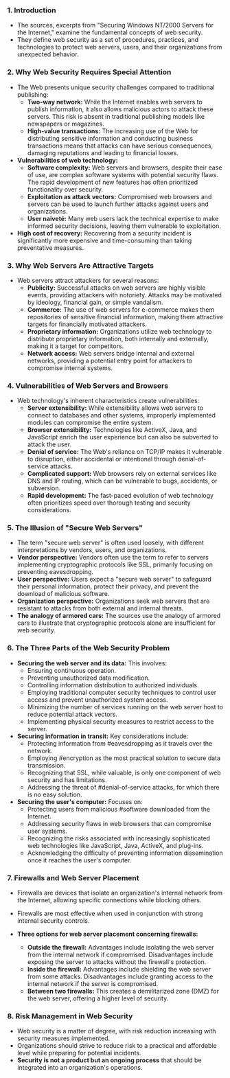 
### 1. Introduction

- The sources, excerpts from "Securing Windows NT/2000 Servers for the Internet," examine the fundamental concepts of web security.
- They define web security as a set of procedures, practices, and technologies to protect web servers, users, and their organizations from unexpected behavior.

### 2. Why Web Security Requires Special Attention

- The Web presents unique security challenges compared to traditional publishing:
    - **Two-way network:** While the Internet enables web servers to publish information, it also allows malicious actors to attack these servers. This risk is absent in traditional publishing models like newspapers or magazines.
    - **High-value transactions:** The increasing use of the Web for distributing sensitive information and conducting business transactions means that attacks can have serious consequences, damaging reputations and leading to financial losses.
- **Vulnerabilities of web technology:**
    - **Software complexity:** Web servers and browsers, despite their ease of use, are complex software systems with potential security flaws. The rapid development of new features has often prioritized functionality over security.
    - **Exploitation as attack vectors:** Compromised web browsers and servers can be used to launch further attacks against users and organizations.
    - **User naiveté:** Many web users lack the technical expertise to make informed security decisions, leaving them vulnerable to exploitation.
- **High cost of recovery:** Recovering from a security incident is significantly more expensive and time-consuming than taking preventative measures.

### 3. Why Web Servers Are Attractive Targets

- Web servers attract attackers for several reasons:
    - **Publicity:** Successful attacks on web servers are highly visible events, providing attackers with notoriety. Attacks may be motivated by ideology, financial gain, or simple vandalism.
    - **Commerce:** The use of web servers for e-commerce makes them repositories of sensitive financial information, making them attractive targets for financially motivated attackers.
    - **Proprietary information:** Organizations utilize web technology to distribute proprietary information, both internally and externally, making it a target for competitors.
    - **Network access:** Web servers bridge internal and external networks, providing a potential entry point for attackers to compromise internal systems.

### 4. Vulnerabilities of Web Servers and Browsers

- Web technology's inherent characteristics create vulnerabilities:
    - **Server extensibility:** While extensibility allows web servers to connect to databases and other systems, improperly implemented modules can compromise the entire system.
    - **Browser extensibility:** Technologies like ActiveX, Java, and JavaScript enrich the user experience but can also be subverted to attack the user.
    - **Denial of service:** The Web's reliance on TCP/IP makes it vulnerable to disruption, either accidental or intentional through denial-of-service attacks.
    - **Complicated support:** Web browsers rely on external services like DNS and IP routing, which can be vulnerable to bugs, accidents, or subversion.
    - **Rapid development:** The fast-paced evolution of web technology often prioritizes speed over thorough testing and security considerations.

### 5. The Illusion of "Secure Web Servers"

- The term "secure web server" is often used loosely, with different interpretations by vendors, users, and organizations.
- **Vendor perspective:** Vendors often use the term to refer to servers implementing cryptographic protocols like SSL, primarily focusing on preventing eavesdropping.
- **User perspective:** Users expect a "secure web server" to safeguard their personal information, protect their privacy, and prevent the download of malicious software.
- **Organization perspective:** Organizations seek web servers that are resistant to attacks from both external and internal threats.
- **The analogy of armored cars:** The sources use the analogy of armored cars to illustrate that cryptographic protocols alone are insufficient for web security.

### 6. The Three Parts of the Web Security Problem

- **Securing the web server and its data:** This involves:
    - Ensuring continuous operation.
    - Preventing unauthorized data modification.
    - Controlling information distribution to authorized individuals.
    - Employing traditional computer security techniques to control user access and prevent unauthorized system access.
    - Minimizing the number of services running on the web server host to reduce potential attack vectors.
    - Implementing physical security measures to restrict access to the server.
- **Securing information in transit:** Key considerations include:
    - Protecting information from #eavesdropping as it travels over the network.
    - Employing #encryption as the most practical solution to secure data transmission.
    - Recognizing that SSL, while valuable, is only one component of web security and has limitations.
    - Addressing the threat of #denial-of-service attacks, for which there is no easy solution.
- **Securing the user's computer:** Focuses on:
    - Protecting users from malicious #software downloaded from the Internet.
    - Addressing security flaws in web browsers that can compromise user systems.
    - Recognizing the risks associated with increasingly sophisticated web technologies like JavaScript, Java, ActiveX, and plug-ins.
    - Acknowledging the difficulty of preventing information dissemination once it reaches the user's computer.

### 7. Firewalls and Web Server Placement

- Firewalls are devices that isolate an organization's internal network from the Internet, allowing specific connections while blocking others.
    
- Firewalls are most effective when used in conjunction with strong internal security controls.
    
- **Three options for web server placement concerning firewalls:**
    
    - **Outside the firewall:** Advantages include isolating the web server from the internal network if compromised. Disadvantages include exposing the server to attacks without the firewall's protection.
    - **Inside the firewall:** Advantages include shielding the web server from some attacks. Disadvantages include granting access to the internal network if the server is compromised.
    - **Between two firewalls:** This creates a demilitarized zone (DMZ) for the web server, offering a higher level of security.

### 8. Risk Management in Web Security

- Web security is a matter of degree, with risk reduction increasing with security measures implemented.
- Organizations should strive to reduce risk to a practical and affordable level while preparing for potential incidents.
- **Security is not a product but an ongoing process** that should be integrated into an organization's operations.